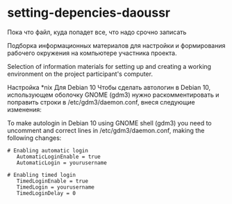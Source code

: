 # setting-depencies-daoussr
Пока что файл, куда попадет все, что надо срочно записать

Подборка информационных материалов для настройки и формирования рабочего окружения на компьютере участника проекта.

Selection of information materials for setting up and creating a working environment on the project participant's computer.

Настройка *nix
Для Debian 10
Чтобы сделать автологин в Debian 10, использующем оболочку GNOME (gdm3) нужно раскомментировать и поправить строки в /etc/gdm3/daemon.conf, внеся следующие изменения:

To make autologin in Debian 10 using GNOME shell (gdm3) you need to uncomment and correct lines in /etc/gdm3/daemon.conf, making the following changes:

```
# Enabling automatic login
   AutomaticLoginEnable = true
   AutomaticLogin = yourusername

# Enabling timed login
   TimedLoginEnable = true
   TimedLogin = yourusername
   TimedLoginDelay = 0
```